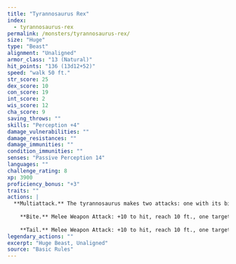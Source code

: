 ```yaml
---
title: "Tyrannosaurus Rex"
index:
  - tyrannosaurus-rex
permalink: /monsters/tyrannosaurus-rex/
size: "Huge"
type: "Beast"
alignment: "Unaligned"
armor_class: "13 (Natural)"
hit_points: "136 (13d12+52)"
speed: "walk 50 ft."
str_score: 25
dex_score: 10
con_score: 19
int_score: 2
wis_score: 12
cha_score: 9
saving_throws: ""
skills: "Perception +4"
damage_vulnerabilities: ""
damage_resistances: ""
damage_immunities: ""
condition_immunities: ""
senses: "Passive Perception 14"
languages: ""
challenge_rating: 8
xp: 3900
proficiency_bonus: "+3"
traits: ""
actions: |
  **Multiattack.** The tyrannosaurus makes two attacks: one with its bite and one with its tail. It can't make both attacks against the same target.
    
    **Bite.** Melee Weapon Attack: +10 to hit, reach 10 ft., one target. Hit: 33 (4d12 + 7) piercing damage. If the target is a Medium or smaller creature, it is grappled (escape DC 17). Until this grapple ends, the target is restrained, and the tyrannosaurus can't bite another target.
    
    **Tail.** Melee Weapon Attack: +10 to hit, reach 10 ft., one target. Hit: 20 (3d8 + 7) bludgeoning damage.  
legendary_actions: ""
excerpt: "Huge Beast, Unaligned"
source: "Basic Rules"
---
```

